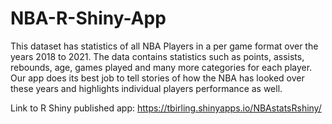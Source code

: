 # NBA-R-Shiny-App

This dataset has statistics of all NBA Players in a per game format over the years 2018 to 2021. The data contains statistics such as points, assists, rebounds, age, games played and many more categories for each player. Our app does its best job to tell stories of how the NBA has looked over these years and highlights individual players performance as well.

Link to R Shiny published app: https://tbirling.shinyapps.io/NBAstatsRshiny/
